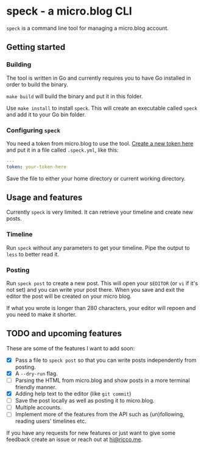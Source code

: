 # speck - a micro.blog CLI

`speck` is a command line tool for managing a micro.blog account.

## Getting started

### Building

The tool is written in Go and currently requires you to have Go installed
in order to build the binary.

`make build` will build the binary and put it in this folder.

Use `make install` to install `speck`. This will create an executable
called `speck` and add it to your Go bin folder.

### Configuring `speck`

You need a token from micro.blog to use the tool.
[Create a new token here](https://micro.blog/account/apps)
and put it in a file called `.speck.yml`, like this:

```yaml
---
token: your-token-here
```

Save the file to either your home directory or current working directory.

## Usage and features

Currently `speck` is very limited.
It can retrieve your timeline and create new posts.

### Timeline

Run `speck` without any parameters to get your timeline.
Pipe the output to `less` to better read it.

### Posting

Run `speck post` to create a new post.
This will open your `$EDITOR` (or `vi` if it's not set)
and you can write your post there. When you save and exit the editor
the post will be created on your micro blog.

If what you wrote is longer than 280 characters,
your editor will repoen and you need to make it shorter.

## TODO and upcoming features

These are some of the features I want to add soon:

* [x] Pass a file to `speck post` so that you can write posts independently from posting.
* [x] A `--dry-run` flag.
* [ ] Parsing the HTML from micro.blog and show posts in a more terminal friendly manner.
* [x] Adding help text to the editor (like `git commit`)
* [ ] Save the post locally as well as posting it to micro.blog.
* [ ] Multiple accounts.
* [ ] Implement more of the features from the API such as (un)following, reading users' timelines etc.

If you have any requests for new features or just want to give some feedback
create an issue or reach out at [hi@ricco.me](mailto:hi@ricco.me).
